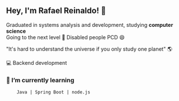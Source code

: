 ## Hey,  I'm Rafael Reinaldo! :wave:

Graduated in systems analysis and development, studying **computer science**</br>
Going to the next level  :rocket:
Disabled people  PCD :smile:

"It's hard to understand the universe if you only study one planet" :earth_americas:

:computer: Backend development 
### 🌱 I’m currently learning
        Java | Spring Boot | node.js
